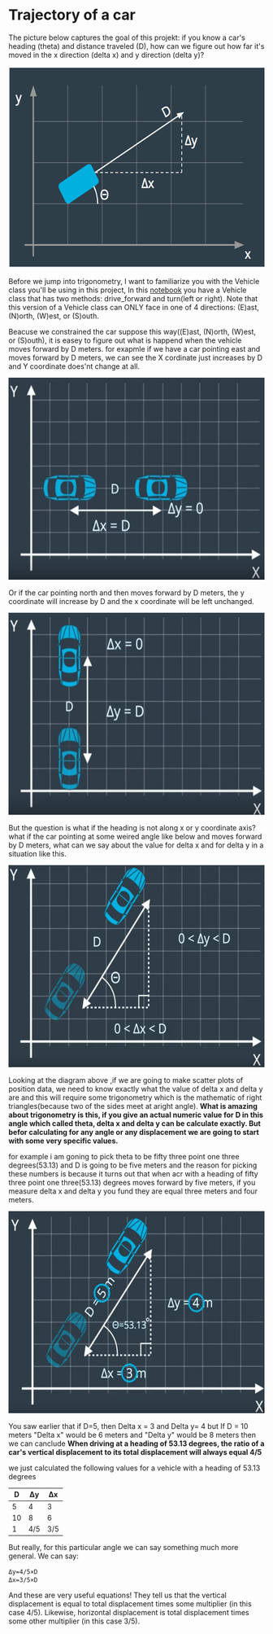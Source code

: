 # Trajectory of a car
The picture below captures the goal of this projekt: if you know a car's heading (theta) and distance traveled (D), how can we figure out how far it's moved in the x direction (delta x) and y direction (delta y)?

<p align="center">
<img src="./img/1.PNG" width="593" height="397" alt=" how far it's moved in the x direction (delta x) and y direction (delta y)" />
<p align="center">

Before we jump into trigonometry, I want to familiarize you with the Vehicle class you'll be using in this project, In this [notebook](https://github.com/A2Amir/Trajectory-of-a-car/blob/master/motion%20in%20general.ipynb) you have a Vehicle class that has two methods: drive_forward and turn(left or right). Note that this version of a Vehicle class can ONLY face in one of 4 directions: (E)ast, (N)orth, (W)est, or (S)outh.

Beacuse we constrained the car suppose this way((E)ast, (N)orth, (W)est, or (S)outh), it is easey to figure out what is happend when the vehicle moves forward by D meters. for exapmle if we have a car pointing east and moves forward by D meters, we can see the X cordinate just increases by D and Y coordinate does'nt change at all.

<p align="right">
<img src="./img/2.PNG" width="593" height="397" alt="the vehicle moves forward by D meters " />
<p align="right">
 
Or if the car pointing north and then moves forward by D meters, the y coordinate will increase by D and the x coordinate will be left unchanged.
<p align="right">
<img src="./img/3.PNG" width="593" height="397" alt="the vehicle moves forward by D meters" />
<p align="right">
 
But the question is what if the heading is not along x or y coordinate axis? what if the car pointing at some weired angle like below and moves forward by D meters, what can we say about the value for delta x and for delta y in a situation like this.

<p align="right">
<img src="./img/4.PNG" width="593" height="397" alt="the car pointing at some weired angle" />
<p align="right">
 
Looking at the diagram above ,if we are going to make scatter plots of position data, we need to know exactly what the value of delta x and delta y are and this will require some trigonometry which is the mathematic of right triangles(because two of the sides meet at aright angle).
**What is amazing about trigonometry is this, if you give an actual numeric value for D in this angle which called theta, delta x and delta y can be calculate exactly. But befor calculating for any angle or any displacement we are going to start with some very specific values.**

for example i am goning to pick theta to be fifty three point one three degrees(53.13) and D is going to be five meters and the reason for picking these numbers is because it turns out that when acr with a heading of fifty three point one three(53.13) degrees moves forward by five meters, if you measure delta x and delta y  you fund they are equal three meters and four meters.
<p align="right">
<img src="./img/5.PNG" width="593" height="397" alt="a heading of fifty three point one three(53.13)" />
<p align="right">
 
 You saw earlier that if D=5, then Delta x = 3 and Delta y= 4 but If D = 10 meters "Delta x" would be 6 meters and "Delta y"  would be 8 meters then we can canclude 
**When driving at a heading of 53.13 degrees, the ratio of a car's vertical displacement to its total displacement will always equal 4/5**

we just calculated the following values for a vehicle with a heading of 53.13 degrees

        
 | D   | Δy | Δx|
 | --  | -- |-- |
 | 5 |	4 	|3|
 |10| 8 	|6|
 |1 |4/5	|3/5|

But really, for this particular angle we can say something much more general. We can say:

    Δy=4/5×D
    Δx=3/5×D

And these are very useful equations! They tell us that the vertical displacement is equal to total displacement times some multiplier (in this case 4/5). Likewise, horizontal displacement is total displacement times some other multiplier (in this case 3/5).
 



